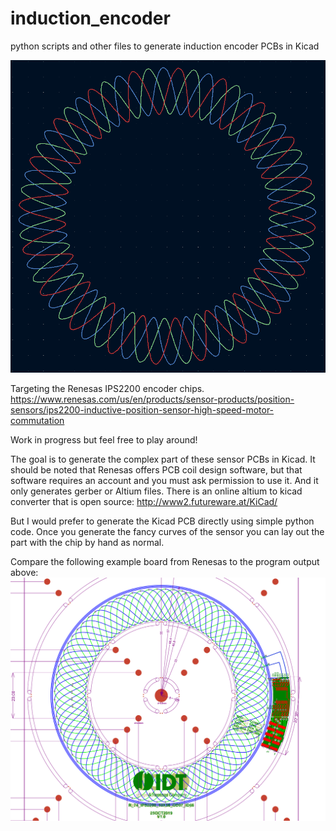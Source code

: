 # induction_encoder
python scripts and other files to generate induction encoder PCBs in Kicad

![A screenshot of the spiral PCB design in Kicad.](docs/kicad.png "Program output")

Targeting the Renesas IPS2200 encoder chips.
https://www.renesas.com/us/en/products/sensor-products/position-sensors/ips2200-inductive-position-sensor-high-speed-motor-commutation

Work in progress but feel free to play around!

The goal is to generate the complex part of these sensor PCBs in Kicad. It should
be noted that Renesas offers PCB coil design software, but that software requires
an account and you must ask permission to use it. And it only generates gerber
or Altium files. There is an online altium to kicad converter that is open source:
http://www2.futureware.at/KiCad/

But I would prefer to generate the Kicad PCB directly using simple python code.
Once you generate the fancy curves of the sensor you can lay out the part with
the chip by hand as normal.

Compare the following example board from Renesas to the program output above:
![A screenshot of the renesas reference PCB design.](docs/renesas.png "Manufacturer's sample design.")
